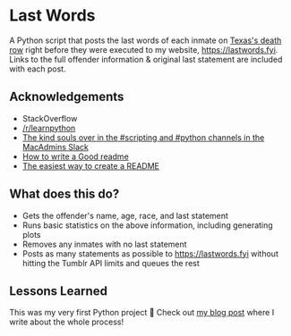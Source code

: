 
# Last Words

A Python script that posts the last words of each inmate on [Texas's death row](https://www.tdcj.texas.gov/death_row/dr_executed_offenders.html) right before they were executed to my website, https://lastwords.fyi. Links to the full offender information & original last statement are included with each post.


## Acknowledgements

 - StackOverflow
 - [/r/learnpython](https://www.reddit.com/r/learnpython)
 - [The kind souls over in the #scripting and #python channels in the MacAdmins Slack](https://www.macadmins.org/)
 - [How to write a Good readme](https://bulldogjob.com/news/449-how-to-write-a-good-readme-for-your-github-project)
 - [The easiest way to create a README](https://readme.so/)


## What does this do?

- Gets the offender's name, age, race, and last statement
- Runs basic statistics on the above information, including generating plots
- Removes any inmates with no last statement
- Posts as many statements as possible to https://lastwords.fyi  without hitting the Tumblr API limits and queues the rest
    
## Lessons Learned

This was my very first Python project 👶 Check out [my blog post](https://automateordie.io/Last-Words-Project/) where I write about the whole process!

